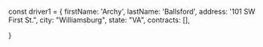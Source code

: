 const driver1 = {
  firstName: 'Archy',
  lastName: 'Ballsford',
  address: '101 SW First St.",
  city: "Williamsburg",
  state: "VA",
  contracts: [],
  <!-- paymentIfor -->
}